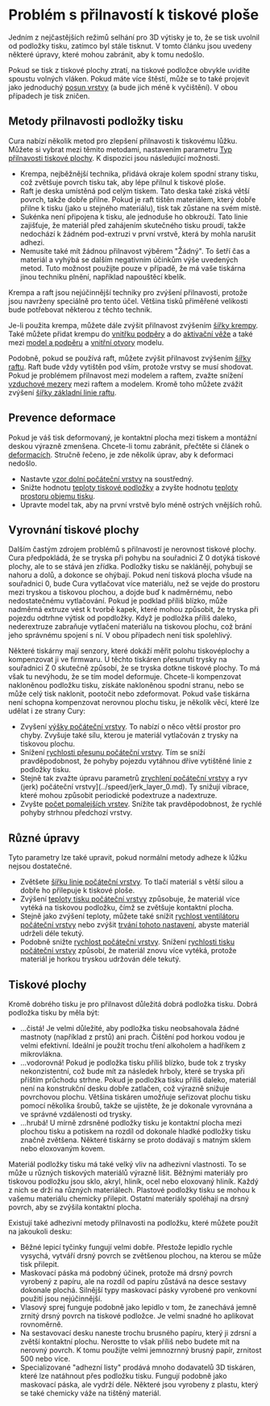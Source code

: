 Problém s přilnavostí k tiskové ploše
====
Jedním z nejčastějších režimů selhání pro 3D výtisky je to, že se tisk uvolnil od podložky tisku, zatímco byl stále tisknut. V tomto článku jsou uvedeny některé úpravy, které mohou zabránit, aby k tomu nedošlo.

Pokud se tisk z tiskové plochy ztratí, na tiskové podložce obvykle uvidíte spoustu volných vláken. Pokud máte více štěstí, může se to také projevit jako jednoduchý [posun vrstvy](layer_shift.md) (a bude jich méně k vyčištění). V obou případech je tisk zničen.

Metody přilnavosti podložky tisku
----
Cura nabízí několik metod pro zlepšení přilnavosti k tiskovému lůžku. Můžete si vybrat mezi těmito metodami, nastavením parametru [Typ přilnavosti tiskové plochy](../platform_adhesion/adhesion_type.md). K dispozici jsou následující možnosti.
* Krempa, nejběžnější technika, přidává okraje kolem spodní strany tisku, což zvětšuje povrch tisku tak, aby lépe přilnul k tiskové ploše.
* Raft je deska umístěná pod celým tiskem. Tato deska také získá větší povrch, takže dobře přilne. Pokud je raft tištěn materiálem, který dobře přilne k tisku (jako u stejného materiálu), tisk tak zůstane na svém místě.
* Sukénka není připojena k tisku, ale jednoduše ho obkrouží. Tato linie zajišťuje, že materiál před zahájením skutečného tisku proudí, takže nedochází k žádném pod-extruzi v první vrstvě, která by mohla narušit adhezi.
* Nemusíte také mít žádnou přilnavost výběrem "Žádný". To šetří čas a materiál a vyhýbá se dalším negativním účinkům výše uvedených metod. Tuto možnost použijte pouze v případě, že má vaše tiskárna jinou techniku ​​plnění, například napouštěcí kbelík.

Krempa a raft jsou nejúčinnější techniky pro zvýšení přilnavosti, protože jsou navrženy speciálně pro tento účel. Většina tisků přiměřené velikosti bude potřebovat některou z těchto technik.

Je-li použita krempa, můžete dále zvýšit přilnavost zvýšením [šířky krempy](../platform_adhesion/brim_width.md). Také můžete přidat krempu do [vnitřku podpěry](../support/support_brim_enable.md) a do [aktivační věže](../dual/prime_tower_brim_enable.md) a také mezi [model a podpěru](../platform_adhesion/brim_replaces_support.md) a [vnitřní otvory](../platform_adhesion/brim_outside_only.md) modelu.

Podobně, pokud se používá raft, můžete zvýšit přilnavost zvýšením [šířky raftu](../platform_adhesion/raft_margin.md). Raft bude vždy vytištěn pod vším, protože vrstvy se musí shodovat. Pokud je problémem přilnavost mezi modelem a raftem, zvažte snížení [vzduchové mezery](../platform_adhesion/raft_airgap.md) mezi raftem a modelem. Kromě toho můžete zvážit zvýšení [šířky základní linie raftu](../platform_adhesion/raft_base_line_width.md).

Prevence deformace
----
Pokud je váš tisk deformovaný, je kontaktní plocha mezi tiskem a montážní deskou výrazně zmenšena. Chcete-li tomu zabránit, přečtěte si článek o [deformacích](warping.md). Stručně řečeno, je zde několik úprav, aby k deformaci nedošlo.
* Nastavte [vzor dolní počáteční vrstvy](../top_bottom/top_bottom_pattern_0.md) na soustředný.
* Snižte hodnotu [teploty tiskové podložky](../material/material_bed_temperature.md) a zvyšte hodnotu [teploty prostoru objemu tisku](../material/build_volume_temperature.md).
* Upravte model tak, aby na první vrstvě bylo méně ostrých vnějších rohů.

Vyrovnání tiskové plochy
----
Dalším častým zdrojem problémů s přilnavostí je nerovnost tiskové plochy. Cura předpokládá, že se tryska při pohybu na souřadnici Z 0 dotýká tiskové plochy, ale to se stává jen zřídka. Podložky tisku se naklánějí, pohybují se nahoru a dolů, a dokonce se ohýbají. Pokud není tisková plocha všude na souřadnici 0, bude Cura vytlačovat více materiálu, než se vejde do prostoru mezi tryskou a tiskovou plochou, a dojde buď k nadměrnému, nebo nedostatečnému vytlačování. Pokud je podklad příliš blízko, může nadměrná extruze vést k tvorbě kapek, které mohou způsobit, že tryska při pojezdu odtrhne výtisk od popdložky. Když je podložka příliš daleko, nederextruze zabraňuje vytlačení materiálu na tiskovou plochu, což brání jeho správnému spojení s ní. V obou případech není tisk spolehlivý.

Některé tiskárny mají senzory, které dokáží měřit polohu tiskovéplochy a kompenzovat ji ve firmwaru. U těchto tiskáren přesunutí trysky na souřadnici Z 0 skutečně způsobí, že se tryska dotkne tiskové plochy. To má však tu nevýhodu, že se tím model deformuje. Chcete-li kompenzovat nakloněnou podložku tisku, získáte nakloněnou spodní stranu, nebo se může celý tisk naklonit, pootočit nebo zdeformovat. Pokud vaše tiskárna není schopna kompenzovat nerovnou plochu tisku, je několik věcí, které lze udělat i ze strany Cury:
* Zvyšení [výšky počáteční vrstvy](../resolution/layer_height_0.md). To nabízí o něco větší prostor pro chyby. Zvyšuje také sílu, kterou je materiál vytlačován z trysky na tiskovou plochu.
* Snížení [rychlosti přesunu počáteční vrstvy](../speed/speed_layer_0.md). Tím se sníží pravděpodobnost, že pohyby pojezdu vytáhnou dříve vytištěné linie z podložky tisku.
* Stejně tak zvažte úpravu parametrů [zrychlení počáteční vrstvy](../speed/acceleration_layer_0.md) a ryv (jerk) počáteční vrstvy](../speed/jerk_layer_0.md). Ty snižují vibrace, které mohou způsobit periodické podextruze a nadextruze.
* Zvyšte [počet pomalejších vrstev](../speed/speed_slowdown_layers.md). Snížíte tak pravděpodobnost, že rychlé pohyby strhnou předchozí vrstvy.

Různé úpravy
----
Tyto parametry lze také upravit, pokud normální metody adheze k lůžku nejsou dostatečné.
* Zvětšete [šířku linie počáteční vrstvy](../resolution/initial_layer_line_width_factor.md). To tlačí materiál s větší silou a dobře ho přilepuje k tiskové ploše.
* Zvýšení [teploty tisku počáteční vrstvy](../material/material_print_temperature_layer_0.md) způsobuje, že materiál více vytéká na tiskovou podložku, čímž se zvětšuje kontaktní plocha.
* Stejně jako zvýšení teploty, můžete také snížit [rychlost ventilátoru počáteční vrstvy](../cooling/cool_fan_speed_0.md) nebo zvýšit [trvání tohoto nastavení](../cooling/cool_fan_full_at_height.md), abyste materiál udrželi déle tekutý.
* Podobně snižte [rychlost počáteční vrstvy](../speed/speed_layer_0.md). Snížení [rychlosti tisku počáteční vrstvy](../speed/speed_print_layer_0.md) způsobí, že materiál znovu více vytéká, protože materiál je horkou tryskou udržován déle tekutý.

Tiskové plochy
----
Kromě dobrého tisku je pro přilnavost důležitá dobrá podložka tisku. Dobrá podložka tisku by měla být: 
* ...čistá! Je velmi důležité, aby podložka tisku neobsahovala žádné mastnoty (například z prstů) ani prach. Čištění pod horkou vodou je velmi efektivní. Ideální je použít trochu tření alkoholem a hadříkem z mikrovlákna. 
* ...vodorovná! Pokud je podložka tisku příliš blízko, bude tok z trysky nekonzistentní, což bude mít za následek hrboly, které se tryska při příštím průchodu strhne. Pokud je podložka tisku příliš daleko, materiál není na konstrukční desku dobře zatlačen, což výrazně snižuje povrchovou plochu. Většina tiskáren umožňuje seřizovat plochu tisku pomocí několika šroubů, takže se ujistěte, že je dokonale vyrovnána a ve správné vzdálenosti od trysky. 
* ...hrubá! U mírně zdrsněné podložky tisku je kontaktní plocha mezi plochou tisku a potiskem na rozdíl od dokonale hladké podložky tisku značně zvětšena. Některé tiskárny se proto dodávají s matným sklem nebo eloxovaným kovem. 

Materiál podložky tisku má také velký vliv na adhezivní vlastnosti. To se může u různých tiskových materiálů výrazně lišit. Běžnými materiály pro tiskovou podložku jsou sklo, akryl, hliník, ocel nebo eloxovaný hliník. Každý z nich se drží na různých materiálech. Plastové podložky tisku se mohou k vašemu materiálu chemicky přilepit. Ostatní materiály spoléhají na drsný povrch, aby se zvýšila kontaktní plocha. 

Existují také adhezivní metody přilnavosti na podložku, které můžete použít na jakoukoli desku: 
* Běžné lepicí tyčinky fungují velmi dobře. Přestože lepidlo rychle vysychá, vytváří drsný povrch se zvětšenou plochou, na kterou se může tisk přilepit. 
* Maskovací páska má podobný účinek, protože má drsný povrch vyrobený z papíru, ale na rozdíl od papíru zůstává na desce sestavy dokonale plochá. Silnější typy maskovací pásky vyrobené pro venkovní použití jsou nejúčinnější. 
* Vlasový sprej funguje podobně jako lepidlo v tom, že zanechává jemně zrnitý drsný povrch na tiskové podložce. Je velmi snadné ho aplikovat rovnoměrně. 
* Na sestavovací desku naneste trochu brusného papíru, který ji zdrsní a zvětší kontaktní plochu. Nerostte to však příliš nebo budete mít na nerovný povrch. K tomu použijte velmi jemnozrnný brusný papír, zrnitost 500 nebo více. 
* Specializované "adhezní listy" prodává mnoho dodavatelů 3D tiskáren, které lze natáhnout přes podložku tisku. Fungují podobně jako maskovací páska, ale vydrží déle. Některé jsou vyrobeny z plastu, který se také chemicky váže na tištěný materiál. 
